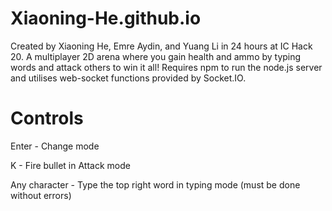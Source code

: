 # Xiaoning-He.github.io

Created by Xiaoning He, Emre Aydin, and Yuang Li in 24 hours at IC Hack 20.
A multiplayer 2D arena where you gain health and ammo by typing words and attack others to win it all!
Requires npm to run the node.js server and utilises web-socket functions provided by Socket.IO.

# Controls
Enter - Change mode

K - Fire bullet in Attack mode

Any character - Type the top right word in typing mode (must be done without errors)
